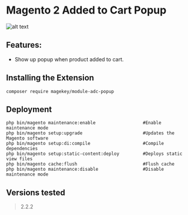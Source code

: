 # Magento 2 Added to Cart Popup

![alt text](https://raw.githubusercontent.com/magekey/module-adc-popup/master/docs/images/popup.png)

## Features:

- Show up popup when product added to cart.

## Installing the Extension

    composer require magekey/module-adc-popup

## Deployment

    php bin/magento maintenance:enable                  #Enable maintenance mode
    php bin/magento setup:upgrade                       #Updates the Magento software
    php bin/magento setup:di:compile                    #Compile dependencies
    php bin/magento setup:static-content:deploy         #Deploys static view files
    php bin/magento cache:flush                         #Flush cache
    php bin/magento maintenance:disable                 #Disable maintenance mode

## Versions tested
> 2.2.2
